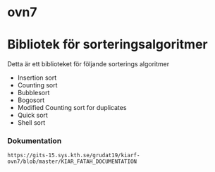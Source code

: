 # ovn7
# Bibliotek för sorteringsalgoritmer
Detta är ett biblioteket för följande sorterings algoritmer
* Insertion sort
* Counting sort
* Bubblesort
* Bogosort
* Modified Counting sort for duplicates
* Quick sort
* Shell sort

### Dokumentation
    https://gits-15.sys.kth.se/grudat19/kiarf-ovn7/blob/master/KIAR_FATAH_DOCUMENTATION



